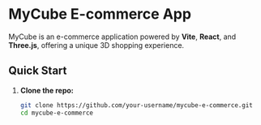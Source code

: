 # MyCube E-commerce App

MyCube is an e-commerce application powered by **Vite**, **React**, and **Three.js**, offering a unique 3D shopping experience.

## Quick Start

1. **Clone the repo:**

   ```bash
   git clone https://github.com/your-username/mycube-e-commerce.git
   cd mycube-e-commerce
